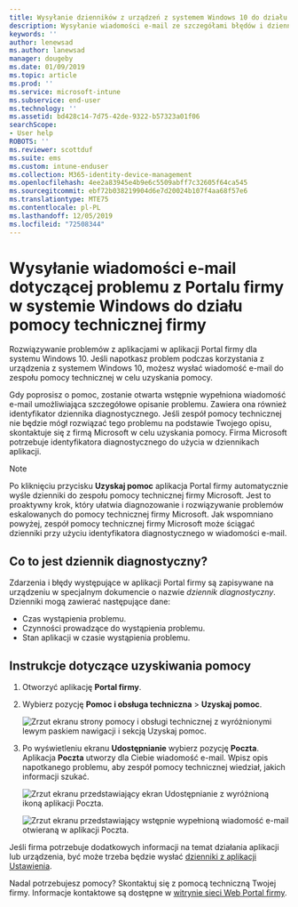 ```yaml
---
title: Wysyłanie dzienników z urządzeń z systemem Windows 10 do działu pomocy technicznej Twojej firmy | Dokumentacja firmy Microsoft
description: Wysyłanie wiadomości e-mail ze szczegółami błędów i dzienników do działu pomocy technicznej firmy, aby ułatwić rozwiązanie problemów z aplikacją
keywords: ''
author: lenewsad
ms.author: lanewsad
manager: dougeby
ms.date: 01/09/2019
ms.topic: article
ms.prod: ''
ms.service: microsoft-intune
ms.subservice: end-user
ms.technology: ''
ms.assetid: bd428c14-7d75-42de-9322-b57323a01f06
searchScope:
- User help
ROBOTS: ''
ms.reviewer: scottduf
ms.suite: ems
ms.custom: intune-enduser
ms.collection: M365-identity-device-management
ms.openlocfilehash: 4ee2a83945e4b9e6c5509abff7c32605f64ca545
ms.sourcegitcommit: ebf72b038219904d6e7d20024b107f4aa68f57e6
ms.translationtype: MTE75
ms.contentlocale: pl-PL
ms.lasthandoff: 12/05/2019
ms.locfileid: "72508344"
---
```

# <a name="email-your-company-support-about-problem-from-company-portal-for-windows"></a>Wysyłanie wiadomości e-mail dotyczącej problemu z Portalu firmy w systemie Windows do działu pomocy technicznej firmy

Rozwiązywanie problemów z aplikacjami w aplikacji Portal firmy dla systemu Windows 10. Jeśli napotkasz problem podczas korzystania z urządzenia z systemem Windows 10, możesz wysłać wiadomość e-mail do zespołu pomocy technicznej w celu uzyskania pomocy. 

Gdy poprosisz o pomoc, zostanie otwarta wstępnie wypełniona wiadomość e-mail umożliwiająca szczegółowe opisanie problemu. Zawiera ona również identyfikator dziennika diagnostycznego. Jeśli zespół pomocy technicznej nie będzie mógł rozwiązać tego problemu na podstawie Twojego opisu, skontaktuje się z firmą Microsoft w celu uzyskania pomocy. Firma Microsoft potrzebuje identyfikatora diagnostycznego do użycia w dziennikach aplikacji.   


> [!Note]
> Po kliknięciu przycisku **Uzyskaj pomoc** aplikacja Portal firmy automatycznie wyśle dzienniki do zespołu pomocy technicznej firmy Microsoft. Jest to proaktywny krok, który ułatwia diagnozowanie i rozwiązywanie problemów eskalowanych do pomocy technicznej firmy Microsoft. Jak wspomniano powyżej, zespół pomocy technicznej firmy Microsoft może ściągać dzienniki przy użyciu identyfikatora diagnostycznego w wiadomości e-mail.  

## <a name="what-is-a-diagnostic-log"></a>Co to jest dziennik diagnostyczny?

Zdarzenia i błędy występujące w aplikacji Portal firmy są zapisywane na urządzeniu w specjalnym dokumencie o nazwie _dziennik diagnostyczny_. Dzienniki mogą zawierać następujące dane:  
* Czas wystąpienia problemu.  
* Czynności prowadzące do wystąpienia problemu.  
* Stan aplikacji w czasie wystąpienia problemu.   

## <a name="steps-to-get-help"></a>Instrukcje dotyczące uzyskiwania pomocy  

1. Otworzyć aplikację **Portal firmy**.
2. Wybierz pozycję **Pomoc i obsługa techniczna**  >  **Uzyskaj pomoc**.  

   ![Zrzut ekranu strony pomocy i obsługi technicznej z wyróżnionymi lewym paskiem nawigacji i sekcją Uzyskaj pomoc.](./media/1812_UCP_Help_Support_Get_Help_Logs.png)    

3. Po wyświetleniu ekranu **Udostępnianie** wybierz pozycję **Poczta**. Aplikacja **Poczta** utworzy dla Ciebie wiadomość e-mail. Wpisz opis napotkanego problemu, aby zespół pomocy technicznej wiedział, jakich informacji szukać.  

   ![Zrzut ekranu przedstawiający ekran Udostępnianie z wyróżnioną ikoną aplikacji Poczta.](./media/1811_Mail_Logs_Windows_CPapp.png)  


   ![Zrzut ekranu przedstawiający wstępnie wypełnioną wiadomość e-mail otwieraną w aplikacji Poczta.](./media/1811_Get_Help_Email_Windows_CPapp.png)  

Jeśli firma potrzebuje dodatkowych informacji na temat działania aplikacji lub urządzenia, być może trzeba będzie wysłać [dzienniki z aplikacji Ustawienia](send-logs-to-your-it-admin-settings-windows.md).  

Nadal potrzebujesz pomocy? Skontaktuj się z pomocą techniczną Twojej firmy. Informacje kontaktowe są dostępne w [witrynie sieci Web Portal firmy](https://go.microsoft.com/fwlink/?linkid=2010980).  
